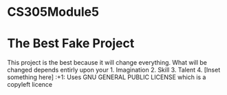 # CS305Module5
<h1>The Best Fake Project</h1>
This project is the best because it will change everything.
What will be changed depends entirly upon your
1. Imagination
2. Skill
3. Talent
4. [Inset something here]
:+1:
Uses GNU GENERAL PUBLIC LICENSE which is a copyleft licence
